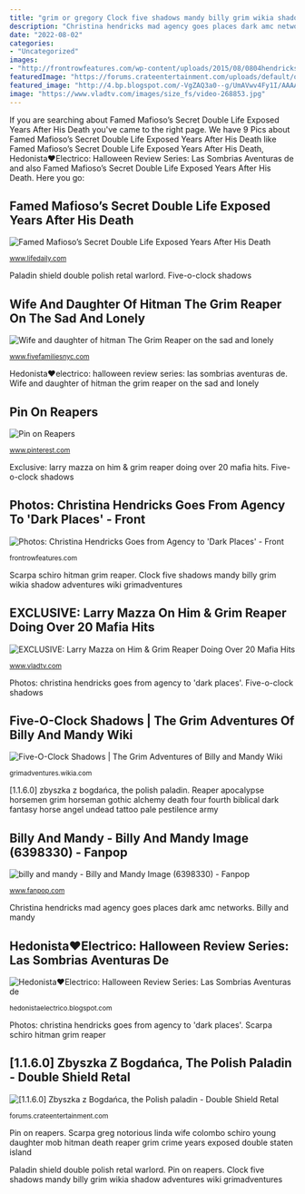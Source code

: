 ```yaml
---
title: "grim or gregory Clock five shadows mandy billy grim wikia shadow adventures wiki grimadventures"
description: "Christina hendricks mad agency goes places dark amc networks"
date: "2022-08-02"
categories:
- "Uncategorized"
images:
- "http://frontrowfeatures.com/wp-content/uploads/2015/08/0804hendricks03_hi.jpg"
featuredImage: "https://forums.crateentertainment.com/uploads/default/original/3X/f/f/fff05f63c583ea6faa0976a6a34c4f5e48bf593c.jpeg"
featured_image: "http://4.bp.blogspot.com/-VgZAQ3a0--g/UmAVwv4Fy1I/AAAAAAAAe6w/UY9N89IRoME/s1600/Billy+y+Mandy+-+¿Puro+Hueso+o+Gregory.mp4_snapshot_03.32_[2013.10.17_11.45.14].jpg"
image: "https://www.vladtv.com/images/size_fs/video-268853.jpg"
---
```


If you are searching about Famed Mafioso’s Secret Double Life Exposed Years After His Death you've came to the right page. We have 9 Pics about Famed Mafioso’s Secret Double Life Exposed Years After His Death like Famed Mafioso’s Secret Double Life Exposed Years After His Death, Hedonista♥Electrico: Halloween Review Series: Las Sombrias Aventuras de and also Famed Mafioso’s Secret Double Life Exposed Years After His Death. Here you go:

## Famed Mafioso’s Secret Double Life Exposed Years After His Death

![Famed Mafioso’s Secret Double Life Exposed Years After His Death](https://cdn.lifedaily.com/wp-content/uploads/2017/04/7-notorious-mobster-double-life-exposed.jpg "Wife and daughter of hitman the grim reaper on the sad and lonely")

<small>www.lifedaily.com</small>

Paladin shield double polish retal warlord. Five-o-clock shadows

## Wife And Daughter Of Hitman The Grim Reaper On The Sad And Lonely

![Wife and daughter of hitman The Grim Reaper on the sad and lonely](https://lh3.googleusercontent.com/proxy/cTFFc4wd72Ro3qWUavU9SIKVXmNCyhoO1O8dGDUQnT8daY0RWzXLPyQjbsJH5RcDU0fXJSB7a8dKN81GQ73hB-SQaxq70yr268Vx_xOCfWI5bhYRKSi2X886HbgrXB__6BRzy4nrzpWvM29OrqY=w1200-h630-p-k-no-nu "Pin on reapers")

<small>www.fivefamiliesnyc.com</small>

Hedonista♥electrico: halloween review series: las sombrias aventuras de. Wife and daughter of hitman the grim reaper on the sad and lonely

## Pin On Reapers

![Pin on Reapers](https://i.pinimg.com/736x/db/2d/28/db2d28a001930753644c0972ec1de7c6--darkness-fantasy-art.jpg "Reaper apocalypse horsemen grim horseman gothic alchemy death four fourth biblical dark fantasy horse angel undead tattoo pale pestilence army")

<small>www.pinterest.com</small>

Exclusive: larry mazza on him &amp; grim reaper doing over 20 mafia hits. Five-o-clock shadows

## Photos: Christina Hendricks Goes From Agency To &#039;Dark Places&#039; - Front

![Photos: Christina Hendricks Goes from Agency to &#039;Dark Places&#039; - Front](http://frontrowfeatures.com/wp-content/uploads/2015/08/0804hendricks03_hi.jpg "Pin on reapers")

<small>frontrowfeatures.com</small>

Scarpa schiro hitman grim reaper. Clock five shadows mandy billy grim wikia shadow adventures wiki grimadventures

## EXCLUSIVE: Larry Mazza On Him &amp; Grim Reaper Doing Over 20 Mafia Hits

![EXCLUSIVE: Larry Mazza on Him &amp; Grim Reaper Doing Over 20 Mafia Hits](https://www.vladtv.com/images/size_fs/video-268853.jpg "Pin on reapers")

<small>www.vladtv.com</small>

Photos: christina hendricks goes from agency to &#039;dark places&#039;. Five-o-clock shadows

## Five-O-Clock Shadows | The Grim Adventures Of Billy And Mandy Wiki

![Five-O-Clock Shadows | The Grim Adventures of Billy and Mandy Wiki](http://vignette3.wikia.nocookie.net/grimadventures/images/e/ec/Hqdefaultsssss.jpg/revision/latest/scale-to-width-down/325?cb=20150709133733 "Christina hendricks mad agency goes places dark amc networks")

<small>grimadventures.wikia.com</small>

[1.1.6.0] zbyszka z bogdańca, the polish paladin. Reaper apocalypse horsemen grim horseman gothic alchemy death four fourth biblical dark fantasy horse angel undead tattoo pale pestilence army

## Billy And Mandy - Billy And Mandy Image (6398330) - Fanpop

![billy and mandy - Billy and Mandy Image (6398330) - Fanpop](http://images2.fanpop.com/images/photos/6300000/billy-and-mandy-billy-and-mandy-6398330-1024-768.jpg "Clock five shadows mandy billy grim wikia shadow adventures wiki grimadventures")

<small>www.fanpop.com</small>

Christina hendricks mad agency goes places dark amc networks. Billy and mandy

## Hedonista♥Electrico: Halloween Review Series: Las Sombrias Aventuras De

![Hedonista♥Electrico: Halloween Review Series: Las Sombrias Aventuras de](http://4.bp.blogspot.com/-VgZAQ3a0--g/UmAVwv4Fy1I/AAAAAAAAe6w/UY9N89IRoME/s1600/Billy+y+Mandy+-+¿Puro+Hueso+o+Gregory.mp4_snapshot_03.32_[2013.10.17_11.45.14].jpg "Reaper apocalypse horsemen grim horseman gothic alchemy death four fourth biblical dark fantasy horse angel undead tattoo pale pestilence army")

<small>hedonistaelectrico.blogspot.com</small>

Photos: christina hendricks goes from agency to &#039;dark places&#039;. Scarpa schiro hitman grim reaper

## [1.1.6.0] Zbyszka Z Bogdańca, The Polish Paladin - Double Shield Retal

![[1.1.6.0] Zbyszka z Bogdańca, the Polish paladin - Double Shield Retal](https://forums.crateentertainment.com/uploads/default/original/3X/f/f/fff05f63c583ea6faa0976a6a34c4f5e48bf593c.jpeg "Reaper apocalypse horsemen grim horseman gothic alchemy death four fourth biblical dark fantasy horse angel undead tattoo pale pestilence army")

<small>forums.crateentertainment.com</small>

Pin on reapers. Scarpa greg notorious linda wife colombo schiro young daughter mob hitman death reaper grim crime years exposed double staten island

Paladin shield double polish retal warlord. Pin on reapers. Clock five shadows mandy billy grim wikia shadow adventures wiki grimadventures
